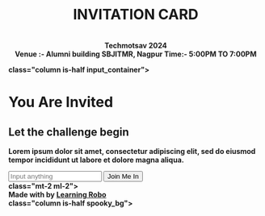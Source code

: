 
<!DOCTYPE html>
<html lang="en" >
<html>
<head>
<title>
<u align="center">
INVITATION CARD
</title>
</head>
<body>
<br>
<h1 align="center"><b>INVITATION CARD</b></h1>
<p align="center">
<br>
<b>
Techmotsav 2024

<br>    
Venue :- Alumni building SBJITMR, Nagpur
Time:- 5:00PM TO 7:00PM 
<head>
<div class="columns form_container">
	<div class="column is-half spooky_bg2">
	</div>
	<div> class="column is-half input_container">
			<h1>You Are Invited</h1>
			<h2>Let the challenge begin</h2>
			<p>Lorem ipsum dolor sit amet, consectetur adipiscing elit, sed do eiusmod tempor incididunt ut labore et dolore magna aliqua. </p>
				<div class="mt-5">
			<input type="text" name="" placeholder="Input anything" style="" id="input" onkeyup="annoy(input);">
				<input type="submit" name="" value="Join Me In" class="submit">
		</div>
			<div> class="mt-2 ml-2">
					<span id="error"></span>
			</div>
				<div class="credit">Made with <span style="color:tomato;font-size:20px;"></span> by <a  href="https://www.learningrobo.com/">Learning Robo</a></div>
			</div>
			<div> class="column is-half spooky_bg">
			</div>
		</div>
	</div>
</div>
  <script  src="./script.js"></script>
</body>
</html>

